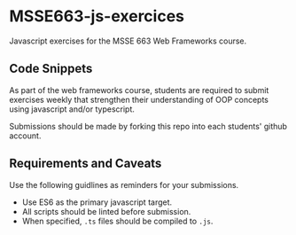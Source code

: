 # MSSE663-js-exercices

Javascript exercises for the MSSE 663 Web Frameworks course.

## Code Snippets

As part of the web frameworks course, students are required to submit exercises weekly that strengthen their understanding of OOP concepts using javascript and/or typescript.

Submissions should be made by forking this repo into each students' github account.

## Requirements and Caveats

Use the following guidlines as reminders for your submissions.

- Use ES6 as the primary javascript target.
- All scripts should be linted before submission.
- When specified, `.ts` files should be compiled to `.js`.
